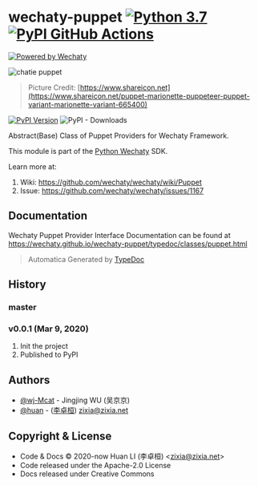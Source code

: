 # wechaty-puppet [![Python 3.7](https://img.shields.io/badge/python-3.7+-blue.svg)](https://www.python.org/downloads/release/python-370/) [![PyPI GitHub Actions](https://github.com/wechaty/python-wechaty-puppet/workflows/PyPI/badge.svg)](https://github.com/wechaty/python-wechaty-puppet/actions?query=workflow%3APyPI)

[![Powered by Wechaty](https://img.shields.io/badge/Powered%20By-Wechaty-brightgreen.svg)](https://github.com/wechaty/wechaty)

![chatie puppet](https://wechaty.github.io/wechaty-puppet/images/puppet-logo.jpg)

> Picture Credit: [https://www.shareicon.net](https://www.shareicon.net/puppet-marionette-puppeteer-puppet-variant-marionette-variant-665400)

[![PyPI Version](https://img.shields.io/pypi/v/wechaty-puppet?color=blue)](https://pypi.org/project/wechaty-puppet)
![PyPI - Downloads](https://img.shields.io/pypi/dm/wechaty-puppet?color=blue)

Abstract(Base) Class of Puppet Providers for Wechaty Framework.

This module is part of the [Python Wechaty](https://github.com/wechaty/python-wechaty) SDK.

Learn more at:

1. Wiki: <https://github.com/wechaty/wechaty/wiki/Puppet>
1. Issue: <https://github.com/wechaty/wechaty/issues/1167>

## Documentation

Wechaty Puppet Provider Interface Documentation can be found at <https://wechaty.github.io/wechaty-puppet/typedoc/classes/puppet.html>

> Automatica Generated by [TypeDoc](http://typedoc.org/)

## History

### master

### v0.0.1 (Mar 9, 2020)

1. Init the project
1. Published to PyPI

## Authors

- [@wj-Mcat](https://github.com/wj-Mcat) - Jingjing WU (吴京京)
- [@huan](https://github.com/huan) - ([李卓桓](http://linkedin.com/in/zixia)) zixia@zixia.net

## Copyright & License

* Code & Docs © 2020-now Huan LI (李卓桓) \<zixia@zixia.net\>
* Code released under the Apache-2.0 License
* Docs released under Creative Commons
